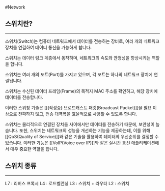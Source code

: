 #Network 

## 스위치란?
---
스위치(Switch)는 컴퓨터 네트워크에서 데이터를 전송하는 장비로, 여러 개의 네트워크 장치를 연결하여 데이터 통신을 가능하게 합니다. 

스위치는 데이터 링크 계층에서 동작하며, 네트워크의 속도와 안정성을 향상시키는 역할을 합니다.

스위치는 여러 개의 포트(Port)를 가지고 있으며, 각 포트는 하나의 네트워크 장치에 연결됩니다. 

스위치는 수신된 데이터 프레임(Frame)의 목적지 MAC 주소를 확인하고, 해당 장치에 데이터를 전송합니다. 

이러한 스위칭 기술은 [[(작성중) 브로드캐스트 패킷(Broadcast Packet)]]을 필요 이상으로 전파하지 않고, 전송 대역폭을 효율적으로 사용할 수 있도록 합니다.

스위치는 물리적으로 연결된 장치들 사이에서만 데이터를 전송하기 때문에, 보안성이 높습니다. 또한, 스위치는 네트워크의 성능을 개선하는 기능을 제공하는데, 이를 위해 [[QoS(Quality of Service)]]와 같은 기술을 활용하여 데이터의 우선순위를 결정할 수 있습니다. 이러한 기능은 [[VoIP(Voice over IP)]]와 같은 실시간 통신 애플리케이션에서 매우 중요한 역할을 합니다.

## 스위치 종류
---
L7 : 리버스 프록시
L4 : 로드벨런싱
L3 : 스위치 + 라우터
L2 : 스위치

